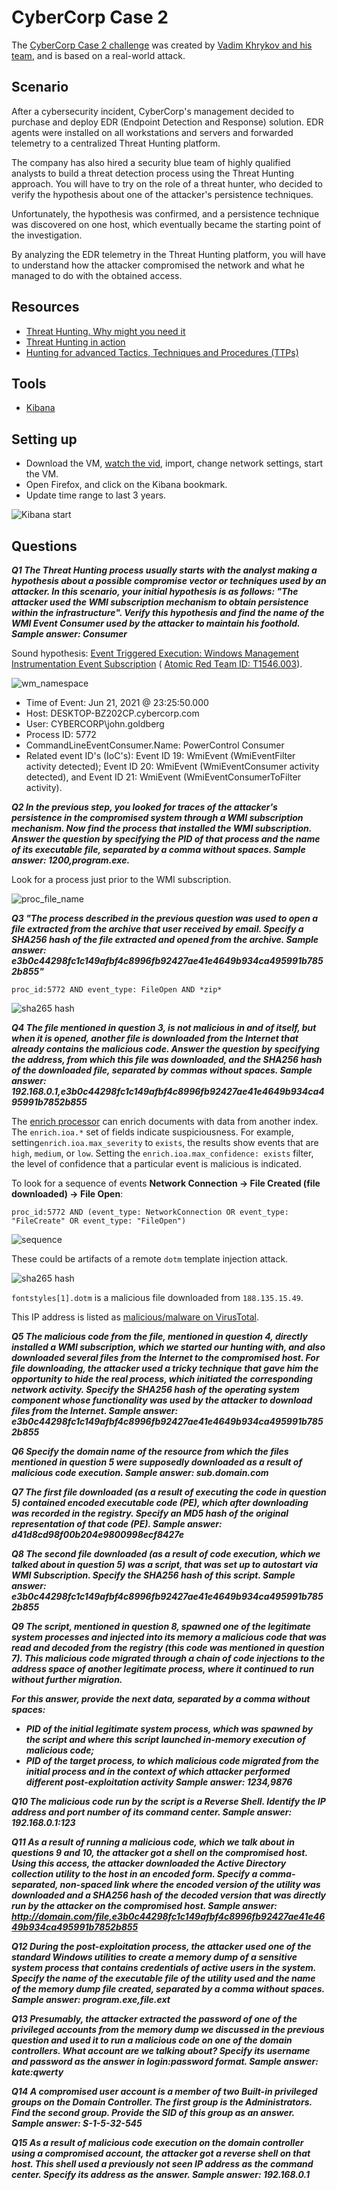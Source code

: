 # CyberCorp Case 2

The [CyberCorp Case 2 challenge](https://cyberdefenders.org/blueteam-ctf-challenges/75) was created by [Vadim Khrykov and his team](https://www.linkedin.com/in/vadim-khrykov-39a227102/), and is based on a real-world attack. 

## Scenario

After a cybersecurity incident, CyberCorp's management decided to purchase and deploy EDR (Endpoint Detection and Response) solution. EDR agents were installed on all workstations and servers and forwarded telemetry to a centralized Threat Hunting platform.

The company has also hired a security blue team of highly qualified analysts to build a threat detection process using the Threat Hunting approach. You will have to try on the role of a threat hunter, who decided to verify the hypothesis about one of the attacker's persistence techniques.

Unfortunately, the hypothesis was confirmed, and a persistence technique was discovered on one host, which eventually became the starting point of the investigation.

By analyzing the EDR telemetry in the Threat Hunting platform, you will have to understand how the attacker compromised the network and what he managed to do with the obtained access.

## Resources

* [Threat Hunting. Why might you need it](https://cyberpolygon.com/materials/threat-hunting-why-might-you-need-it/)
* [Threat Hunting in action](https://cyberpolygon.com/materials/threat-hunting-in-action/)
* [Hunting for advanced Tactics, Techniques and Procedures (TTPs)](https://cyberpolygon.com/materials/hunting-for-advanced-tactics-techniques-and-procedures-ttps/)

## Tools

* [Kibana](https://www.elastic.co/kibana/)

## Setting up

* Download the VM, [watch the vid](https://www.youtube.com/watch?v=PczISJGPvKg), import, change network settings, start the VM.
* Open Firefox, and click on the Kibana bookmark.
* Update time range to last 3 years.

![Kibana start](../../_static/images/cybercorp2-1.png)

## Questions

***Q1 The Threat Hunting process usually starts with the analyst making a hypothesis about a possible compromise vector or techniques used by an attacker. In this scenario, your initial hypothesis is as follows: "The attacker used the WMI subscription mechanism to obtain persistence within the infrastructure". Verify this hypothesis and find the name of the WMI Event Consumer used by the attacker to maintain his foothold. Sample answer: Consumer***

Sound hypothesis: [Event Triggered Execution: Windows Management Instrumentation Event Subscription](https://attack.mitre.org/techniques/T1546/003/) (
[Atomic Red Team ID: T1546.003](https://github.com/redcanaryco/atomic-red-team/blob/36d49de4c8b00bf36054294b4a1fcbab3917d7c5/atomics/T1546.003/T1546.003.md)).

![wm_namespace](../../_static/images/cybercorp2-2.png)

* Time of Event: Jun 21, 2021 @ 23:25:50.000 
* Host: DESKTOP-BZ202CP.cybercorp.com 
* User: CYBERCORP\john.goldberg 
* Process ID: 5772
* CommandLineEventConsumer.Name: PowerControl Consumer
* Related event ID's (IoC's): Event ID 19: WmiEvent (WmiEventFilter activity detected); Event ID 20: WmiEvent (WmiEventConsumer activity detected), and Event ID 21: WmiEvent (WmiEventConsumerToFilter activity).

***Q2 In the previous step, you looked for traces of the attacker's persistence in the compromised system through a WMI subscription mechanism. Now find the process that installed the WMI subscription. Answer the question by specifying the PID of that process and the name of its executable file, separated by a comma without spaces. Sample answer: 1200,program.exe.***

Look for a process just prior to the WMI subscription.

![proc_file_name](../../_static/images/cybercorp2-3.png)

***Q3 "The process described in the previous question was used to open a file extracted from the archive that user received by email. Specify a SHA256 hash of the file extracted and opened from the archive. Sample answer: e3b0c44298fc1c149afbf4c8996fb92427ae41e4649b934ca495991b7852b855"***

```text
proc_id:5772 AND event_type: FileOpen AND *zip*
```

![sha265 hash](../../_static/images/cybercorp2-4.png)

***Q4 The file mentioned in question 3, is not malicious in and of itself, but when it is opened, another file is downloaded from the Internet that already contains the malicious code. Answer the question by specifying the address, from which this file was downloaded, and the SHA256 hash of the downloaded file, separated by commas without spaces. Sample answer: 192.168.0.1,e3b0c44298fc1c149afbf4c8996fb92427ae41e4649b934ca495991b7852b855***

The [enrich processor](https://www.elastic.co/guide/en/elasticsearch/reference/current/enrich-processor.html) can enrich documents with data from another index. The `enrich.ioa.*` set of fields indicate suspiciousness. For example, setting`enrich.ioa.max_severity` to `exists`, the results show events that are `high`, `medium`, or `low`. Setting the `enrich.ioa.max_confidence: exists` filter, the level of confidence that a particular event is malicious is indicated.

To look for a sequence of events **Network Connection -> File Created (file downloaded) -> File Open**:

```text
proc_id:5772 AND (event_type: NetworkConnection OR event_type: "FileCreate" OR event_type: "FileOpen")
```

![sequence](../../_static/images/cybercorp2-6.png)

These could be artifacts of a remote `dotm` template injection attack.

![sha265 hash](../../_static/images/cybercorp2-5.png)

`fontstyles[1].dotm` is a malicious file downloaded from `188.135.15.49`.

This IP address is listed as [malicious/malware on VirusTotal](https://www.virustotal.com/gui/url/da463d5198689aaaff26efa1ecb04025f2146848230cce4bb27d749939373ac8/details).

***Q5 The malicious code from the file, mentioned in question 4, directly installed a WMI subscription, which we started our hunting with, and also downloaded several files from the Internet to the compromised host. For file downloading, the attacker used a tricky technique that gave him the opportunity to hide the real process, which initiated the corresponding network activity. Specify the SHA256 hash of the operating system component whose functionality was used by the attacker to download files from the Internet. Sample answer: e3b0c44298fc1c149afbf4c8996fb92427ae41e4649b934ca495991b7852b855***



***Q6 Specify the domain name of the resource from which the files mentioned in question 5 were supposedly downloaded as a result of malicious code execution. Sample answer: sub.domain.com***



***Q7 The first file downloaded (as a result of executing the code in question 5) contained encoded executable code (PE), which after downloading was recorded in the registry. Specify an MD5 hash of the original representation of that code (PE). Sample answer: d41d8cd98f00b204e9800998ecf8427e***



***Q8 The second file downloaded (as a result of code execution, which we talked about in question 5) was a script, that was set up to autostart via WMI Subscription. Specify the SHA256 hash of this script. Sample answer: e3b0c44298fc1c149afbf4c8996fb92427ae41e4649b934ca495991b7852b855***



***Q9 The script, mentioned in question 8, spawned one of the legitimate system processes and injected into its memory a malicious code that was read and decoded from the registry (this code was mentioned in question 7). This malicious code migrated through a chain of code injections to the address space of another legitimate process, where it continued to run without further migration.***

***For this answer, provide the next data, separated by a comma without spaces:***
* ***PID of the initial legitimate system process, which was spawned by the script and where this script launched in-memory execution of malicious code;***
* ***PID of the target process, to which malicious code migrated from the initial process and in the context of which attacker performed different post-exploitation activity Sample answer: 1234,9876***



***Q10 The malicious code run by the script is a Reverse Shell. Identify the IP address and port number of its command center. Sample answer: 192.168.0.1:123***



***Q11 As a result of running a malicious code, which we talk about in questions 9 and 10, the attacker got a shell on the compromised host. Using this access, the attacker downloaded the Active Directory collection utility to the host in an encoded form. Specify a comma-separated, non-spaced link where the encoded version of the utility was downloaded and a SHA256 hash of the decoded version that was directly run by the attacker on the compromised host. Sample answer: http://domain.com/file,e3b0c44298fc1c149afbf4c8996fb92427ae41e4649b934ca495991b7852b855***



***Q12 During the post-exploitation process, the attacker used one of the standard Windows utilities to create a memory dump of a sensitive system process that contains credentials of active users in the system. Specify the name of the executable file of the utility used and the name of the memory dump file created, separated by a comma without spaces. Sample answer: program.exe,file.ext***



***Q13 Presumably, the attacker extracted the password of one of the privileged accounts from the memory dump we discussed in the previous question and used it to run a malicious code on one of the domain controllers. What account are we talking about? Specify its username and password as the answer in login:password format. Sample answer: kate:qwerty***



***Q14 A compromised user account is a member of two Built-in privileged groups on the Domain Controller. The first group is the Administrators. Find the second group. Provide the SID of this group as an answer. Sample answer: S-1-5-32-545***



***Q15 As a result of malicious code execution on the domain controller using a compromised account, the attacker got a reverse shell on that host. This shell used a previously not seen IP address as the command center. Specify its address as the answer. Sample answer: 192.168.0.1***
